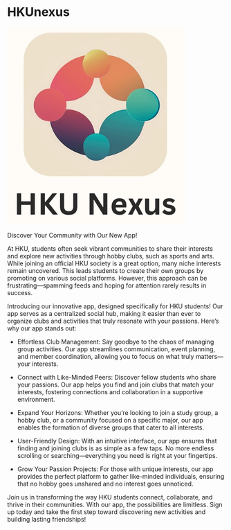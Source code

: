 # HKUnexus
![alt text](https://github.com/bobblet11/HKUnexus/blob/master/logo.jpg?raw=true)

Discover Your Community with Our New App!

At HKU, students often seek vibrant communities to share their interests and explore new activities through hobby clubs, such as sports and arts. While joining an official HKU society is a great option, many niche interests remain uncovered. This leads students to create their own groups by promoting on various social platforms. However, this approach can be frustrating—spamming feeds and hoping for attention rarely results in success.

Introducing our innovative app, designed specifically for HKU students! Our app serves as a centralized social hub, making it easier than ever to organize clubs and activities that truly resonate with your passions. Here’s why our app stands out:

- Effortless Club Management: Say goodbye to the chaos of managing group activities. Our app streamlines communication, event planning, and member coordination, allowing you to focus on what truly matters—your interests.

- Connect with Like-Minded Peers: Discover fellow students who share your passions. Our app helps you find and join clubs that match your interests, fostering connections and collaboration in a supportive environment.

- Expand Your Horizons: Whether you’re looking to join a study group, a hobby club, or a community focused on a specific major, our app enables the formation of diverse groups that cater to all interests.

- User-Friendly Design: With an intuitive interface, our app ensures that finding and joining clubs is as simple as a few taps. No more endless scrolling or searching—everything you need is right at your fingertips.

- Grow Your Passion Projects: For those with unique interests, our app provides the perfect platform to gather like-minded individuals, ensuring that no hobby goes unshared and no interest goes unnoticed.

Join us in transforming the way HKU students connect, collaborate, and thrive in their communities. With our app, the possibilities are limitless. Sign up today and take the first step toward discovering new activities and building lasting friendships!
